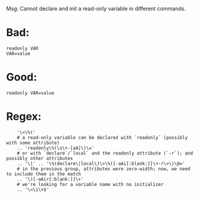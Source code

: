 Msg: Cannot declare and init a read-only variable in different commands.

# Bad:

    readonly VAR
    VAR=value

# Good:

    readonly VAR=value

# Regex:
```vim
    '\<\%('
    # a read-only variable can be declared with `readonly` (possibly with some attribute)
    .. 'readonly\%(\s\+-[aA]\)\='
    # or with `declare`/`local` and the readonly attribute (`-r`); and possibly other attributes
    .. '\|' .. '\%(declare\|local\)\>\%([-aAi[:blank:]]\+-r\>\)\@='
    # in the previous group, attributes were zero-width; now, we need to include them in the match
    .. '\)[-aAir[:blank:]]\+'
    # we're looking for a variable name with no initializer
    .. '\<\i\+$'
```
